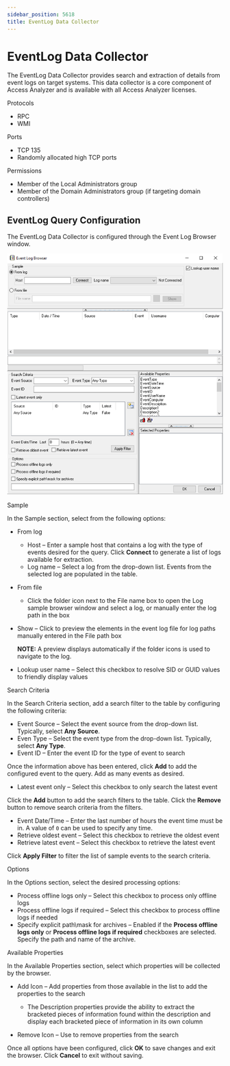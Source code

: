 ```yaml
---
sidebar_position: 5618
title: EventLog Data Collector
---
```


# EventLog Data Collector

The EventLog Data Collector provides search and extraction of details from event logs on target systems. This data collector is a core component of Access Analyzer and is available with all Access Analyzer licenses.

Protocols

* RPC
* WMI

Ports

* TCP 135
* Randomly allocated high TCP ports

Permissions

* Member of the Local Administrators group
* Member of the Domain Administrators group (if targeting domain controllers)

## EventLog Query Configuration

The EventLog Data Collector is configured through the Event Log Browser window.

![Event Log Browser window](../../../../../../static/images/AccessAnalyzer_12.0/Content/Resources/Images/EnterpriseAuditor/Admin/DataCollector/EventLogBrowser.png "Event Log Browser window")

Sample

In the Sample section, select from the following options:

* From log

  * Host – Enter a sample host that contains a log with the type of events desired for the query. Click **Connect** to generate a list of logs available for extraction.
  * Log name – Select a log from the drop-down list. Events from the selected log are populated in the table.
* From file

  * Click the folder icon next to the File name box to open the Log sample browser window and select a log, or manually enter the log path in the box
* Show – Click to preview the elements in the event log file for log paths manually entered in the File path box

  **NOTE:** A preview displays automatically if the folder icons is used to navigate to the log.
* Lookup user name – Select this checkbox to resolve SID or GUID values to friendly display values

Search Criteria

In the Search Criteria section, add a search filter to the table by configuring the following criteria:

* Event Source – Select the event source from the drop-down list. Typically, select **Any Source**.
* Even Type – Select the event type from the drop-down list. Typically, select **Any Type**.
* Event ID – Enter the event ID for the type of event to search

Once the information above has been entered, click **Add** to add the configured event to the query. Add as many events as desired.

* Latest event only – Select this checkbox to only search the latest event

Click the **Add** button to add the search filters to the table. Click the **Remove** button to remove search criteria from the filters.

* Event Date/Time – Enter the last number of hours the event time must be in. A value of `0` can be used to specify any time.
* Retrieve oldest event – Select this checkbox to retrieve the oldest event
* Retrieve latest event – Select this checkbox to retrieve the latest event

Click **Apply Filter** to filter the list of sample events to the search criteria.

Options

In the Options section, select the desired processing options:

* Process offline logs only – Select this checkbox to process only offline logs
* Process offline logs if required – Select this checkbox to process offline logs if needed
* Specify explicit path\mask for archives – Enabled if the **Process offline logs only** or **Process offline logs if required** checkboxes are selected. Specify the path and name of the archive.

Available Properties

In the Available Properties section, select which properties will be collected by the browser.

* Add Icon – Add properties from those available in the list to add the properties to the search

  * The Description properties provide the ability to extract the bracketed pieces of information found within the description and display each bracketed piece of information in its own column
* Remove Icon – Use to remove properties from the search

Once all options have been configured, click **OK** to save changes and exit the browser. Click **Cancel** to exit without saving.